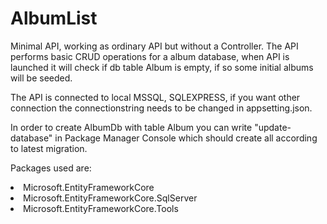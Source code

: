 # AlbumList

<p>Minimal API, working as ordinary API but without a Controller. The API performs basic CRUD operations for a album database, when API is launched it will check if db table Album is empty, if so some initial albums will be seeded.</p>
<p>The API is connected to local MSSQL, SQLEXPRESS, if you want other connection the connectionstring needs to be changed in appsetting.json.</p>
<p>In order to create AlbumDb with table Album you can write "update-database" in Package Manager Console which should create all according to latest migration.</p>
<p>Packages used are:</p>
<li>Microsoft.EntityFrameworkCore</li>
<li>Microsoft.EntityFrameworkCore.SqlServer</li>
<li>Microsoft.EntityFrameworkCore.Tools</li>
